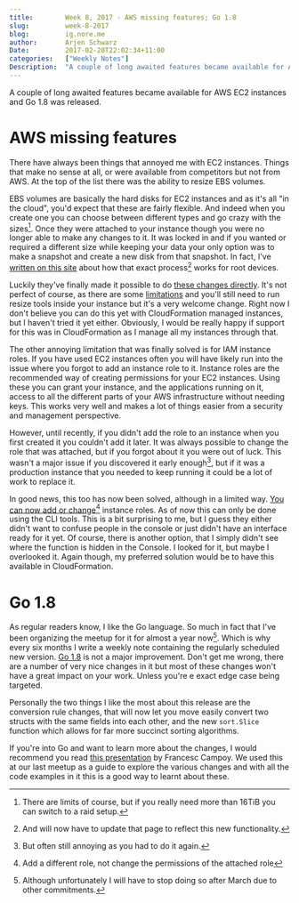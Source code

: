 ```yaml
---
title:        Week 8, 2017 - AWS missing features; Go 1.8
slug:         week-8-2017
blog:         ig.nore.me  
author:       Arjen Schwarz  
Date:         2017-02-20T22:02:34+11:00
categories:   ["Weekly Notes"]
Description:  "A couple of long awaited features became available for AWS EC2 instances and Go 1.8 was released."
---
```


A couple of long awaited features became available for AWS EC2 instances and Go 1.8 was released.

# AWS missing features

There have always been things that annoyed me with EC2 instances. Things that make no sense at all, or were available from competitors but not from AWS. At the top of the list there was the ability to resize EBS volumes. 

EBS volumes are basically the hard disks for EC2 instances and as it's all "in the cloud", you'd expect that these are fairly flexible. And indeed when you create one you can choose between different types and go crazy with the sizes[^1]. Once they were attached to your instance though you were no longer able to make any changes to it. It was locked in and if you wanted or required a different size while keeping your data your only option was to make a snapshot and create a new disk from that snapshot. In fact, I've [written on this site](/2015/03/increasing-the-size-of-a-root-ebs-volume/) about how that exact process[^2] works for root devices.

Luckily they've finally made it possible to do [these changes directly](https://aws.amazon.com/blogs/aws/amazon-ebs-update-new-elastic-volumes-change-everything/). It's not perfect of course, as there are some [limitations](http://docs.aws.amazon.com/AWSEC2/latest/UserGuide/considerations.html) and you'll still need to run resize tools inside your instance but it's a very welcome change. Right now I don't believe you can do this yet with CloudFormation managed instances, but I haven't tried it yet either. Obviously, I would be really happy if support for this was in CloudFormation as I manage all my instances through that.

The other annoying limitation that was finally solved is for IAM instance roles. If you have used EC2 instances often you will have likely run into the issue where you forgot to add an instance role to it. Instance roles are the recommended way of creating permissions for your EC2 instances. Using these you can grant your instance, and the applications running on it, access to all the different parts of your AWS infrastructure without needing keys. This works very well and makes a lot of things easier from a security and management perspective.

However, until recently, if you didn't add the role to an instance when you first created it you couldn't add it later. It was always possible to change the role that was attached, but if you forgot about it you were out of luck. This wasn't a major issue if you discovered it early enough[^3], but if it was a production instance that you needed to keep running it could be a lot of work to replace it.

In good news, this too has now been solved, although in a limited way. [You can now add or change](https://aws.amazon.com/blogs/security/new-attach-an-aws-iam-role-to-an-existing-amazon-ec2-instance-by-using-the-aws-cli/)[^4] instance roles. As of now this can only be done using the CLI tools. This is a bit surprising to me, but I guess they either didn't want to confuse people in the console or just didn't have an interface ready for it yet.  Of course, there is another option, that I simply didn't see where the function is hidden in the Console. I looked for it, but maybe I overlooked it. Again though, my preferred solution would be to have this available in CloudFormation. 

# Go 1.8

As regular readers know, I like the Go language. So much in fact that I've been organizing the meetup for it for almost a year now[^5]. Which is why every six months I write a weekly note containing the regularly scheduled new version. [Go 1.8](https://blog.golang.org/go1.8) is not a major improvement. Don't get me wrong, there are a number of very nice changes in it but most of these changes won't have a great impact on your work. Unless you're e exact edge case being targeted.

Personally the two things I like the most about this release are the conversion rule changes, that will now let you move easily convert two structs with the same fields into each other, and the new `sort.Slice` function which allows for far more succinct sorting algorithms.

If you're into Go and want to learn more about the changes, I would recommend you read [this presentation](https://talks.golang.org/2017/state-of-go.slide#1) by Francesc Campoy. We used this at our last meetup as a guide to explore the various changes and with all the code examples in it this is a good way to learnt about these.


[^1]:	There are limits of course, but if you really need more than 16TiB you can switch to a raid setup.

[^2]:	And will now have to update that page to reflect this new functionality.

[^3]:	But often still annoying as you had to do it again.

[^4]:	Add a different role, not change the permissions of the attached role

[^5]:	Although unfortunately I will have to stop doing so after March due to other commitments.

